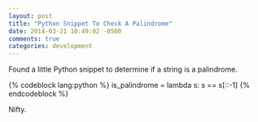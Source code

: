 ```yaml
---
layout: post
title: "Python Snippet To Check A Palindrome"
date: 2014-03-21 10:49:02 -0500
comments: true
categories: development
---
```


Found a little Python snippet to determine if a string is a palindrome.

{% codeblock lang:python %}
is_palindrome = lambda s: s == s[::-1]
{% endcodeblock %}

Nifty.
